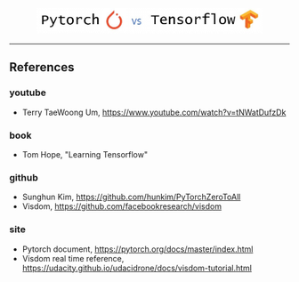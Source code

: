 <p align="center"><img width="80%" src="image/image1.JPG" /></p>

--------------------------------------------------------------------------------
## References
### youtube
- Terry TaeWoong Um, https://www.youtube.com/watch?v=tNWatDufzDk

### book
- Tom Hope, "Learning Tensorflow"

### github
- Sunghun Kim, https://github.com/hunkim/PyTorchZeroToAll
- Visdom, https://github.com/facebookresearch/visdom

### site
- Pytorch document, https://pytorch.org/docs/master/index.html
- Visdom real time reference,  https://udacity.github.io/udacidrone/docs/visdom-tutorial.html
